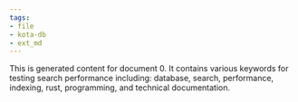 ```yaml
---
tags:
- file
- kota-db
- ext_md
---
```

This is generated content for document 0. It contains various keywords for testing search performance including: database, search, performance, indexing, rust, programming, and technical documentation.